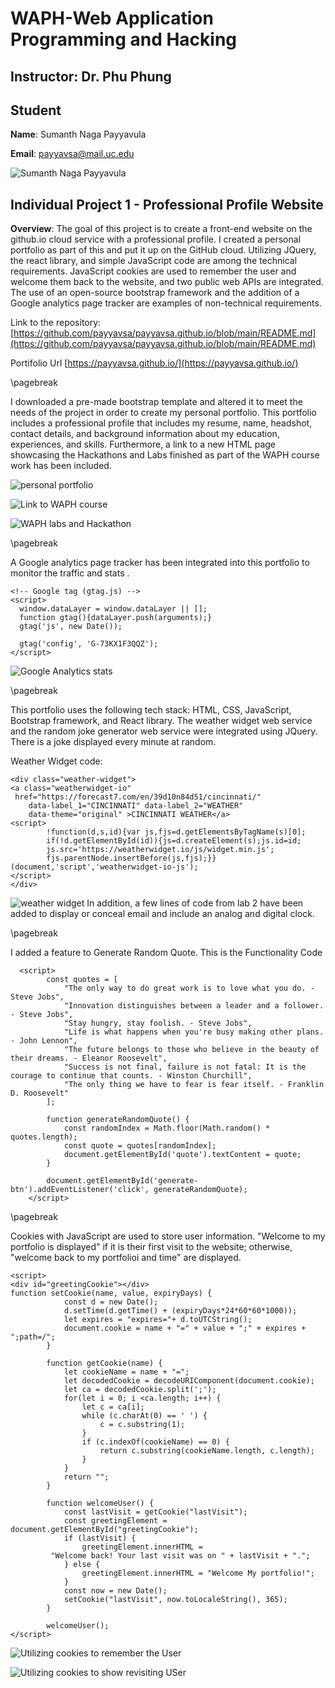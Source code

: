 # WAPH-Web Application Programming and Hacking

## Instructor: Dr. Phu Phung

## Student

**Name**: Sumanth Naga Payyavula

**Email**: payyavsa@mail.uc.edu

![Sumanth Naga Payyavula](images/headshot.jpeg)


## Individual Project 1 - Professional Profile Website

**Overview**: The goal of this project is to create a front-end website on the github.io cloud service with a professional profile.
I created a personal portfolio as part of this and put it up on the GitHub cloud. Utilizing JQuery, the react library, and simple JavaScript code are among the technical requirements. JavaScript cookies are used to remember the user and welcome them back to the website, and two public web APIs are integrated.
The use of an open-source bootstrap framework and the addition of a Google analytics page tracker are examples of non-technical requirements.

Link to the repository:
[https://github.com/payyavsa/payyavsa.github.io/blob/main/README.md](https://github.com/payyavsa/payyavsa.github.io/blob/main/README.md)

Portifolio Url
[https://payyavsa.github.io/](https://payyavsa.github.io/)

\pagebreak

I downloaded a pre-made bootstrap template and altered it to meet the needs of the project in order to create my personal portfolio. This portfolio includes a professional profile that includes my resume, name, headshot, contact details, and background information about my education, experiences, and skills. Furthermore, a link to a new HTML page showcasing the Hackathons and Labs finished as part of the WAPH course work has been included.

![personal portfolio](images/1.png)

![Link to WAPH course](images/2.png)

![WAPH labs and Hackathon](images/3.png)

\pagebreak

A Google analytics page tracker has been integrated into this portfolio to monitor the traffic and stats .

```JS
<!-- Google tag (gtag.js) -->
<script>
  window.dataLayer = window.dataLayer || [];
  function gtag(){dataLayer.push(arguments);}
  gtag('js', new Date());

  gtag('config', 'G-73KX1F3QQZ');
</script>
```
![Google Analytics stats](images/4.png)

\pagebreak

This portfolio uses the following tech stack: HTML, CSS, JavaScript, Bootstrap framework, and React library.
The weather widget web service and the random joke generator web service were integrated using JQuery.
There is a joke displayed every minute at random.

Weather Widget code: 
```JS
<div class="weather-widget">
<a class="weatherwidget-io"
 href="https://forecast7.com/en/39d10n84d51/cincinnati/"
	data-label_1="CINCINNATI" data-label_2="WEATHER"
 	data-theme="original" >CINCINNATI WEATHER</a>
<script>
		!function(d,s,id){var js,fjs=d.getElementsByTagName(s)[0];
		if(!d.getElementById(id)){js=d.createElement(s);js.id=id;
		js.src='https://weatherwidget.io/js/widget.min.js';
		fjs.parentNode.insertBefore(js,fjs);}}
(document,'script','weatherwidget-io-js');
</script>
</div>
```

![weather widget](images/5.png)
In addition, a few lines of code from lab 2 have been added to display or conceal email and include an analog and digital clock.

\pagebreak

I added a feature to Generate Random Quote. This is the Functionality Code

```JS
  <script>
        const quotes = [
            "The only way to do great work is to love what you do. - Steve Jobs",
            "Innovation distinguishes between a leader and a follower. - Steve Jobs",
            "Stay hungry, stay foolish. - Steve Jobs",
            "Life is what happens when you're busy making other plans. - John Lennon",
            "The future belongs to those who believe in the beauty of their dreams. - Eleanor Roosevelt",
            "Success is not final, failure is not fatal: It is the courage to continue that counts. - Winston Churchill",
            "The only thing we have to fear is fear itself. - Franklin D. Roosevelt"
        ];

        function generateRandomQuote() {
            const randomIndex = Math.floor(Math.random() * quotes.length);
            const quote = quotes[randomIndex];
            document.getElementById('quote').textContent = quote;
        }

        document.getElementById('generate-btn').addEventListener('click', generateRandomQuote);
    </script>

```

\pagebreak

Cookies with JavaScript are used to store user information. "Welcome to my portfolio is displayed" if it is their first visit to the website; otherwise, "welcome back to my portfolioi and time" are displayed.

```JS
<script>
<div id="greetingCookie"></div>
function setCookie(name, value, expiryDays) {
            const d = new Date();
            d.setTime(d.getTime() + (expiryDays*24*60*60*1000));
            let expires = "expires="+ d.toUTCString();
            document.cookie = name + "=" + value + ";" + expires + ";path=/";
        }

        function getCookie(name) {
            let cookieName = name + "=";
            let decodedCookie = decodeURIComponent(document.cookie);
            let ca = decodedCookie.split(';');
            for(let i = 0; i <ca.length; i++) {
                let c = ca[i];
                while (c.charAt(0) == ' ') {
                    c = c.substring(1);
                }
                if (c.indexOf(cookieName) == 0) {
                    return c.substring(cookieName.length, c.length);
                }
            }
            return "";
        }

        function welcomeUser() {
            const lastVisit = getCookie("lastVisit");
            const greetingElement = document.getElementById("greetingCookie");
            if (lastVisit) {
                greetingElement.innerHTML =
		 "Welcome back! Your last visit was on " + lastVisit + ".";
            } else {
                greetingElement.innerHTML = "Welcome My portfolio!";
            }
            const now = new Date();
            setCookie("lastVisit", now.toLocaleString(), 365);
        }

        welcomeUser();
</script>
```

![Utilizing cookies to remember the User](images/6.png)

![Utilizing cookies to show revisiting USer](images/7.png)

